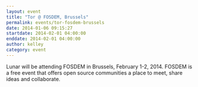 ```yaml
---
layout: event
title: "Tor @ FOSDEM, Brussels"
permalink: events/tor-fosdem-brussels
date: 2014-01-06 09:15:27
startdate: 2014-02-01 04:00:00
enddate: 2014-02-01 04:00:00
author: kelley
category: event
---
```


Lunar will be attending FOSDEM in Brussels, February 1-2, 2014. FOSDEM is a free event that offers open source communities a place to meet, share ideas and collaborate.
